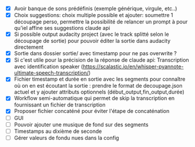 - [x] Avoir banque de sons prédéfinis (exemple générique, virgule, etc..)
- [x] Choix suggestions: choix multiple possible et ajouter: soumettre 1 découpage perso, permettre la possibilité de relancer un prompt à pour qu'iel affine ses suggestions claude api
- [x] Si possible output audacity project (avec le track splitté selon le découpage de sortie) pour pouvoir éditer la sortie dans audacity directement
- [x] Sortie dans dossier sortie/ avec timestamp pour ne pas overwrite ?
- [x] Si c'est utile pour la précision de la réponse de claude api: Transcription avec identification speaker (https://scalastic.io/en/whisper-pyannote-ultimate-speech-transcription/) 
- [x] Fichier timestamp et durée en sortie avec les segments pour connaître où on en est écoutant la sortie : prendre le format de decoupage.json actuel et y ajouter attributs optionnels (début_output,fin_output,durée)
- [x] Workflow semi-automatique qui permet de skip la transcription en fournissant un fichier de transcription
- [x] Proposer fichier concaténé pour éviter l'étape de concaténation
- [ ] GUI
- [ ] Pouvoir ajouter une musique de fond sur des segments
- [ ] Timestamps au dixième de seconde
- [ ] Gérer valeurs de fondu nues dans la config